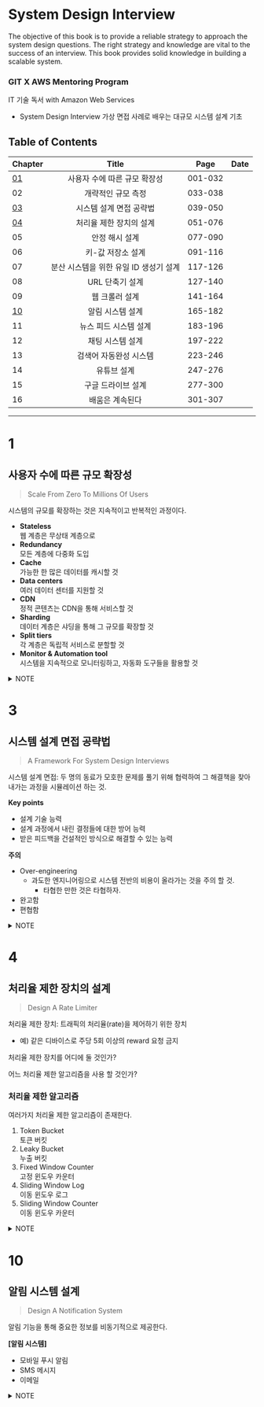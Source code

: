 # System Design Interview 
The objective of this book is to provide a reliable strategy to approach the system design questions.
The right strategy and knowledge are vital to the success of an interview. This book provides solid knowledge in building a scalable system.

### GIT X AWS Mentoring Program 
IT 기술 독서 with Amazon Web Services  
- System Design Interview 가상 면접 사례로 배우는 대규모 시스템 설계 기초

## Table of Contents

Chapter|         Title       | Page  |   Date
--------|:-------------------:|:-----:|:--------:
[01](#1)|사용자 수에 따른 규모 확장성|001-032|
02      |개략적인 규모 측정|033-038|
[03](#3)|시스템 설계 면접 공략법|039-050|
[04](#4)|처리율 제한 장치의 설계|051-076|
05      |안정 해시 설계|077-090|
06      |키-값 저장소 설계 |091-116|
07      |분산 시스템을 위한 유일 ID 생성기 설계|117-126|
08      |URL 단축기 설계|127-140|
09      |웹 크롤러 설계|141-164|
[10](#10)|알림 시스템 설계|165-182|
11      |뉴스 피드 시스템 설계|183-196|
12      |채팅 시스템 설계|197-222|
13      |검색어 자동완성 시스템|223-246|
14      |유튜브 설계|247-276|
15      |구글 드라이브 설계|277-300|
16      |배움은 계속된다|301-307|

---
# 1
## 사용자 수에 따른 규모 확장성
> Scale From Zero To Millions Of Users

시스템의 규모를 확장하는 것은 지속적이고 반복적인 과정이다.

- **Stateless**  
  웹 계층은 무상태 계층으로
- **Redundancy**  
  모든 계층에 다중화 도입
- **Cache**  
  가능한 한 많은 데이터를 캐시할 것
- **Data centers**  
  여러 데이터 센터를 지원할 것
- **CDN**  
  정적 콘텐츠는 CDN을 통해 서비스할 것
- **Sharding**  
  데이터 계층은 샤딩을 통해 그 규모를  확장할 것
- **Split tiers**  
  각 계층은 독립적 서비스로 분할할 것
- **Monitor & Automation tool**  
  시스템을 지속적으로 모니터링하고, 자동화 도구들을 활용할 것

<details><summary>NOTE</summary><br>

  사용자가 증가하게 되면 단일  서버로는 충분치 않아 여러 서버를 두게 된다.

<img width="546" alt="multiple servers" src="https://user-images.githubusercontent.com/48475824/130340899-9c14368b-57ca-49e0-a055-9cb133004ceb.png">

  - [서버 1: Web server] 웹/모바일 트래픽 처리용
  - [서버 2: Database] 데이터베이스 용

  보통의 경우 RDBMS를 사용하지만 비-관계형 DB가 필요시 되는 상황이 있다.

  NoSQL DB를 선택해야하는 경우는 아래와 같다.
  - **Super-low latency**  
    아주 낮은 응답 지연시간이 요구되는 경우
  - **Unstructured data**  
    비정형 데이터를 다뤄야하는 경우
  - **Only need to serialize & deserialize data**  
    데이터를 단순히 직렬화하거나 역직렬화만 하면 되는 경우
      - Data: JSON, YAML, XML, etc
  - **Massive amount of data**  
    상당히 대규모의 데이터를 저장해야 하는 경우

  ### Vertical scaling vs horizontal scaling
  DB의 규모를 확장 시 `수직적 확장`, `수평적 확장` 두 가지 방법이 있다
  - 서버로 유입되는 트래픽 양이 적을 경우 → `수직적 확장`
  - 대규모 앱을 지원할 경우 → `수평적 확장`

  ### Scale up 수직적 확장
  서버에 고사양 자원(CPU, RAM, etc)을 추가시키는 확장
  - **장점**
    - 단순함
  - **단점**
    - 비싼 비용
    - 규모 확장의 한계성
    - 장애에 대한 처리 미흡  
      예) failover, redundancy

  ### Scale out 수평적 확장
  더 많은 서버를 추가시키는 확장. 샤딩(sharding)이라고도 부름.
  - 대규모 DB를 작은 단위(shard)로 분할한다. 샤드에 보관되는 데이터 사이에는 중복 X.

  **[Sharding 도입 시 고려할 사항]**
  1. **Data resharding**   
    shard exhaustion 문제
  2. **Celebrity**   
    hotspot key 문제
  3. **Join and de-normalization**   
    여러 샤드에 걸친 데이터는 조인하기가 힘듬 ⇒ DB 비정규화를 통해 하나의 테이블에서 질의가 수행되도록 하기

  ## Load Balancer
  웹 서버들에게 트래픽을 고르게 분산시킴으로써 부하를 분산시켜준다.  
  - 웹 서버는 클라이언트의 접속을 직접 처리하지 X ⇒ 사용자들이 Load balancer의 Public IP 로 접속하기에
  - 보안성 향상 ⇒ 서버 간 통신에는 Private IP를 사용  
    Load balancer는 웹 서버와 통신시 private IP를 사용함.

  ## DB 다중화
  - 서버간에 first-second 관계를 설정
    - first: 데이터 원본, write operation
    - second: 데이터 사본, read operation
  - **장점**
    - 더 나은 성능
    - 안정성
    - 가용성

  ## Cache
  앱의 성능은 `DB를 얼마나 자주 호출하느냐`에 따라 좌우된다. 캐시를 통해 응답시간(latency)을 개선한다.
  - Cache tier
    - 응답 시간 개선
    - DB 부하 ↓

  **[Cache 사용시 고려 할 요소]**
  1. 어떤 상황에 캐시 사용?
  1. 어떤 데이터를 캐시에?
  1. 캐시에 보관된 데이터는 어떻게 만료?
  1. 일관성은 어떻게 유지?
  1. 장애는 어떻게 대처?
    예) SPOF 피하기
  1. 캐시 메모리의 크기는?
  1. 데이터 방출(eviction) 정책은?
    예) LRU, LFU, FIFO, etc

  ## CDN
  정적 콘텐츠를 전송시 CDN(콘텐츠 전송 네트워크)을 이용한다.
  **[CDN 사용시 고려할 요소]**
  1. 비용
  1. 적절한 만료 시한 설정
    - 너무 짧을 경우 ⇒ 원본 서버에 빈번히 접속하게 됨
    - 너무 길 경우 ⇒ 콘텐츠의 신선도가 떨어지게 됨
  1. 장애에 대한 대처 방안
  1. 콘텐츠 무효화(invalidation) 방법

  ## Stateless
  웹 계층을 수평적으로 확장하기 위해서는 상태정보를 웹 계층에서 제거해 주어야 한다. (무상태 웹 계층)
  - 상태 정보의 예) user's session data
  상태 정보가 웹 서버로부터 물리적으로 분리됨으로써 구조는 단순해지고, 안정적이며, 규모 확장이 쉬워지게 된다.

  ## Data centers
  여러 데이터 센터를 사용함으로써 전 세계 유저가 원하는 콘텐츠를 빠르게 이용 가능하도록 한다.
  - geo-routing: 사용자에게 가장 가까운 데이터 센터로 안내

  **[다중 데이터 센터 아키텍처의 기술적 난제]**
  1. 트래픽 우회
  1. 데이터 동기화
  1. 테스트와 배포

  ## Message Queue
  시스템의 component를 분리하기 위해 메시지 큐를 사용한다. 느슨한 결합으로 인해 독립적인 확장이 가능해진다.
  - 메시지의 버퍼 역할을 한다.
  - 비동기적으로 전송한다.

  ## Log, Metric, and Automation
  - **Log**   
    시스템의 오류와 문제들을 쉽게 찾아낼 수 있게 해주기 위해 에러 로그를 모니터링 할 것.
  - **Metric**  
    수집한 매트릭을 통해 사업 현황에 관한 주요 정보를 얻을 수 있다. 또한 시스템의 현재 상태를 파악할 수 있다.
    - Host level metrics  
      CPU, Memory, Disk I/O, etc
    - Aggregated level metrics  
      database tier, cache tier, etc
    - Key business metrics  
      daily active users, retention, revenue, etc
    - Automation

</details>

# 3
## 시스템 설계 면접 공략법
> A Framework For System Design Interviews

시스템 설계 면접: 두 명의 동료가 모호한 문제를 풀기 위해 협력하여 그 해결책을 찾아내가는 과정을 시뮬레이션 하는 것.

**Key points**
- 설계 기술 능력
- 설계 과정에서 내린 결정들에 대한 방어 능력
- 받은 피드백을 건설적인 방식으로 해결할 수 있는 능력

**주의** 
- Over-engineering
  - 과도한 엔지니어링으로 시스템 전반의 비용이 올라가는 것을 주의 할 것.
    - 타협한 만한 것은 타협하자.
- 완고함
- 편협함

<details><summary>NOTE</summary><br>

## 효과적 면접을 위한 4단계 접근법

### 1st Step 문제 이해 및 설계 범위 확정
#### Don't  
  1. 답을 성급히 내놓기 → 잘못된 시스템을 설계할 가능성이 높아짐.

#### Do  
  1. 요구사항과 가정들을 분명히 할 것.  
    예) 구체적으로 만들어야 하는 기능은?
  1. 올바른 질문을 할 것.  
    예) 가장 중요한 기능은? 데이터는 시간 역순으로 정렬되야 하는가?
  1. 적절한 가정을 할 것.
  1. 시스템 구축에 필요한 정보를 모을 것.  
    예) 제품의 사용자 수는? 회사의 규모는 얼마나 빨리 커질 것인가?

### 2nd Step 개략적인 설계안 제시 및 동의 구하기
개략적인 설계안을 제시하며 면접과 협력하며 진행.
- 면접관을 팀원인것 처럼 대하며 진행한다.

#### Do
1. 설계안에 대한 청사진을 제공 및 의견 구하기.
1. 다이어그램 그리기.  
  예) API, 웹 서버, 데이터 저장소, 캐시, CDN, etc.
1. 설계안이 요구된 제약사항들을 만족하는지 확인하기.

### 3rd Step 상세 설계
상세 설계 단계에서는 앞서 만든 청사진을 기준으로 설계 대상 컴포넌트 사이의 우선순위를 정하는 것이다.  
- 면접관은 시스템의 컴포넌트들의 세부사항을 깊이 있게 설명하는 것을 보기 원한다.

### 4th Step 마무리
면접관의 `후속 질문에 대한 답변하기` 또는 `개선 가능한 지점이 무엇이 있는지` 답하기.

1. 자신이 만든 설계 요약하기.
1. 오류 발생시 무슨 일이 생기는지 설명하기.
1. 운영 이슈는 어떻게 다룰 것인지 설명하기.
1. 규모 확장이 요구 될 때 어떻게 대처해 나갈 것인지 설명하기.
1. 세부 개선 사항 제안하기.

#### Don't
1. 요구 사항이나 가정이 불분명한 상태에서 설계를 제시하기.
1. 초기에 특정 컴포넌트으 세부 사항을 너무 깊이있게 설명하기.
1. 막힌 부분에서 면접관에게 힌트를 요청하지 않기.
1. 소통 없이 침묵 속에 설계 진행하기.

#### Do
1. 의견을 일찍 그리고 자주 구할 것.
1. 질문을 통해 확인 할 것.
1. 문제의 요구사항을 이해할 것.
1. 정답 또는 최선의 답안은 존재하지 않는 다는 것을 알 것.
1. 면접관이 자신의 사고 흐름을 알 수 있도록 할 것.
1. 가능하다면 여러 해법을 제시할 것.
1. 세부사항 설명시 가장 중요한 컴포넌트부터 진행할 것.

</details>

# 4
## 처리율 제한 장치의 설계
> Design A Rate Limiter

처리율 제한 장치: 트래픽의 처리율(rate)을 제어하기 위한 장치
- 예) 같은 디바이스로 주당 5회 이상의 reward 요청 금지 

처리율 제한 장치를 어디에 둘 것인가?  

어느 처리율 제한 알고리즘을 사용 할 것인가?

### 처리율 제한 알고리즘
여러가지 처리율 제한 알고리즘이 존재한다.

1. Token Bucket  
  토큰 버킷
1. Leaky Bucket  
  누출 버킷
1. Fixed Window Counter  
  고정 윈도우 카운터
1. Sliding Window Log  
  이동 윈도우 로그
1. Sliding Window Counter  
  이동 윈도우 카운터

<details><summary>NOTE</summary><br>

### 1st Step 문제 이해 및 설계 범위 확정
처리율 제한 알고리즘은 각각의 장단점을 지니고 있다. 면접관과 소통을 통해 구현해야 하는 제한 장치에 알맞는 알고리즘을 적용하도록 하자.  

**질문의 예)**  
- 클라이언트 측 제한 장치인지, 서버 측 제한 장치인지?
- 시스템이 분산 환경에서 동작해야 하는지?

질문에 대한 답변을 토대로 시스템 요구사항을 요약한다.

### 2nd Step 개략적 설계안 제시 및 동의 구하기

마이크로 서비스의 경우 보통 API Gateway 쪽에 처리율 제한장치를 위치시킨다.

**[처리율 제한 장치의 위치]**
> Client-Server 통신 모델의 경우  

해당 장치를 클라이언트, 서버 또는 미들웨어에 둘 수 있다.  
처리율 제한 장치의 위치 선정은 엔지니어 수, 회사의 기술 스택, 우선수위, 그리고 목표에 좌우된다.

- **Client**  
  처리율 제한이 안정적으로 동작 못할 가능성이 높음.  
  - 원인: 클라이언트 요청은 쉽게 위변조가 가능하기 때문.

  뿐만아니라 모든 클라이언트 구현을 통제하는 것도 어려움.

- **Sever**  
  서버측에 구현시 처리율 제한 알고리즘의 선택의 제한이 없다.

  <img width="700" alt="Rate Limiter-SS" src="https://user-images.githubusercontent.com/48475824/131516491-4feec0ff-b959-4b6e-9656-091976cda67d.png">  


- **Middleware**  
  제 3 사업자가 제공하는 서비스(API Gateway 와 같은)를 선택했을 시, 선택가능한 알고리즘은 제한적이다.

  <img width="730" alt="Rate Limiter-MW" src="https://user-images.githubusercontent.com/48475824/131517254-426dc235-224a-4c20-a703-f9512ba5ca65.png">

  미들웨어로 API 서버로 가는 요청을 통제한다.  


위치 선정 시 점검 사항
- 현재 사용하는 프로그래밍 언어가 서버 측 구현을 지원하기에 효율이 좋은가?
- 처리율 제한 장치를 직접 구현하는데 충분한 인력이 있는가?


### 3rd Step 상세 설계

상세 설계시 생각해 보아야 할 것  
- 처리율 제한 규칙은 어떻게 만들어지고 어디에 저장되는가?
- 처리가 제한된 요청들은 어떻게 처리되는가?

처리율 제한 장치가 사용하는 HTTP Header
- `X-Ratelimit-Remaining`
- `X-Ratelimit-Limit`
- `X-Ratelimit-Retry-After`

**[분산 환경에서의 처리율 제한 장치의 구현]**  
분산 환경에서 대두되는 문제는 크게 두가지가 있다.  
1. Race condition 경쟁 조건
1. Synchronization 동기화  

**[모니터링]**  
처리율 제한 장치가 잘 동작하는지 데이터를 통해 모니터링 해야 한다.  
- 채택한 알고리즘이 효과적인가?
- 정의한 처리율 제한 규칙이 효과적인가?

### 4th Step 마무리
- Hard and Soft 처리율 제한
  - Hard 처리율 제한: 요청의 개수는 임계치를 절대 넘을 수 없음.
  - Soft 처리율 제한: 요청의 개수는 임계치를 잠시 동안 넘을 수 있음.
- 다양한 계층에서의 처리율 제한
- 처리율 제한을 피하기 위해 클라이언트를 어떻게 설계할 것인가?
  - 클라이언트 측 캐시를 통해 API 호출 횟수를 줄일 것.
  - 처리율 제한의 임계치를 잘 이해하고, 짧은 시간 동안 너무 많은 메시지를 보내지 않도록 할 것.
  - 예외 및 에러 처리를 통해 예외적인 상황에서도 잘 복구 될 수 있도록 할 것.
  - Retry 로직 구현시 충분한 Back-off 시간을 둘 것.

</details>


# 10
## 알림 시스템 설계
> Design A Notification System

알림 기능을 통해 중요한 정보를 비동기적으로 제공한다.  

**[알림 시스템]**  
- 모바일 푸시 알림
- SMS 메시지
- 이메일

<details><summary>NOTE</summary><br>

### 1st Step 문제 이해 및 설계 범위 확정
확장성 높은 알람 시스템을 설계하는 것은 쉽지 않다. 알림 시스템이 어떻게 구현되는지 깊은 이해가 필요하다.  
해당 시스템 관련 문제는 보통 모호하게 주어진다. 좋은 질문을 통해 요구사항을 구체화 시키자.

**질문의 예)**
- 어떤 종류의 알림을 지원해야 하는가?
- 실시간 시스템이어야 하는가?
- 어떤 종류의 단말을 지원해야 하는가?  
  - iOS, Android, Laptop, Desktop, etc
- 사용자가 알림 받지 않기를 설정 가능한가?
  - opt-out
- 하루의 몇 건의 알림을 보낼 수 있어야 하는가?

### 2nd Step 개략적 설계안 제시 및 동의 구하기

- DB와 Cache를 알림 시스템의 기존 하나의 주 서버에서 분리할 것.
- 알림 서버를 증설하고 자동으로 수평적 규모 확장이 이루어 질 수 있도록 할 것.
- 메시지 큐를 통해 시스템 컴포넌트 사이의 강한 결합을 끊을 것.

알림 서버는 다음과 같은 기능을 제공하도록 한다.
- 알림 전송 API  
  스팸 방지를 위해 사내 서비스 또는 인증된 클라이언트만 이용 가능.

- 알림 검증  
  이메일 주소, 전화번호 등을 검증.

- DB 또는 Cache 질의  
  알림에 포함시킬 데이터를 가져오는 기능.

- 알림 전송  
  알림 데이터를 메시지 큐에 넣어 전송.  
  여러개의 큐를 사용함으로 병렬 처리.

### 3rd Step 상세 설계
상세 설계시에는 아래와 같은 것들에 집중한다.  
- 안정성(reliability)

- 추가 컴포넌트 및 고려사항  
  알림 템플릿, 알림 설정, 전송률 제한, retry mechanism, 보안, 큐에 보관된 알림에 대한 모니터링과 이벤트 추적

**[안정성]**  
1. 데이터 손실 방지  
  어떠한 상황에서도 알림이 소실되면 안된다.
    - 이를 만족하기 위해 알림 시스템이 데이터를 DB에 보관하고 재시도 매커니즘을 수행할 수 있도록 해야한다.
1. 알림 중복 전송 방지  
  알림이 중복되어 전송하지 않도록 완전히 방지하는 것은 불가능 하다.  
  중복 전송의 빈도를 줄이기 위해 중복 탐지 매커니즘을 도입해야하며 오류를 신중하게 처리해야 한다.  
  예)  
    ⇒ 보내야 할 알림 도착시 해당 이벤트 ID를 검사  
    ⇒ 중복된 이벤트 일 시 버림  
    ⇒ 그렇지 않을 시 알림 발송

**[추가로 필요한 컴포넌트 및 고려사항]**  

- 알림 템플릿

- 알림 설정  
  사용자가 알림 설정을 상세히 조정할 수 있도록 한다.

- 전송률 제한  
  사용자가 너무 많은 알림을 받을 시 피로함을 느껴 알림을 끄게 됨으로 사용자당 전송하는 알림의 빈도를 제한해야 한다.

- 재시도 방법  
  전송 실패시 재시도 전용 큐에 담는다.  
  만약 지속적 문제 발생시 개발자에게 알림이 가도록 한다.

- 푸시 알림과 보안  

- 큐 모니터링  
  알림 시스템을 모니터링 시 중요한 metric 중 하나는 큐에 쌓인 알림의 개수.  
  개수가 많음: 작업 서버들이 이벤트를 빠르게 처리하지 못한다는 반증 ⇒  작업 서버 증설할 것.

- 이벤트 추적

### 4th Step 마무리 
알림은 필요불가결한 기능이다. 중점을 두어야 하는 것들은 아래와 같다.  

- Reliability  
  안정적인 재시도 매커니즘

- Security  
  인증된 클라이언트만이 알림을 보낼 수 있도록 할 것.

- 이벤트 추적 및 모니터링  
  알림이 만들어진 후 성공적으로 전송되기까지의 과정을 추적할 것.

- 사용자 설정  
  사용자가 알림 수신 설정을 조정할 수 있도록 할 것.

- 전송률 제한  
  알림을 보내는 빈도를 제한할 수 있도록 할 것.

</details>
